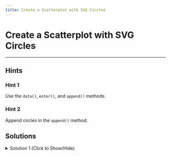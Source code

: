 ```yaml
---
title: Create a Scatterplot with SVG Circles
---
```

# Create a Scatterplot with SVG Circles


---
## Hints

### Hint 1

Use the ` data() `, ` enter() `, and ` append() ` methods.

### Hint 2

Append circles in the ` append() ` method.

## Solutions

<details><summary>Solution 1 (Click to Show/Hide)</summary>

Chain the following lines of code in the ` svg.selectAll("circle") ` chain:

```javascript
  .data(dataset)
  .enter()
  .append("circle")
```

The ` svg.selectAll("circle") ` chain should look like:

```javascript
  svg.selectAll("circle")
  .data(dataset)
  .enter()
  .append("circle")
```

**Note:** The circles won't be visible because we haven't set their attributes yet. We'll do that in the next challenge.
</details>
